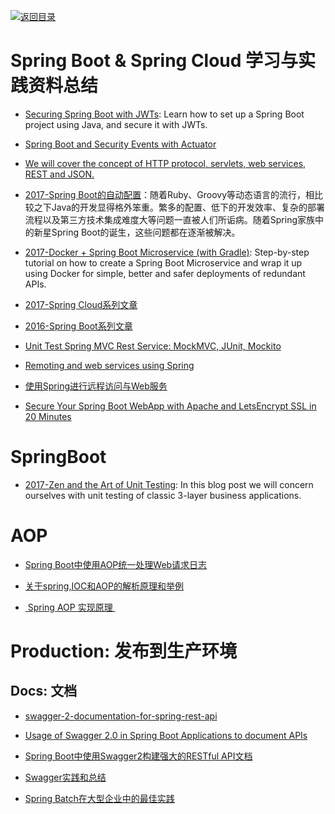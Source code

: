 [![返回目录](https://parg.co/UGo)](https://parg.co/b4z) 

# Spring Boot & Spring Cloud 学习与实践资料总结



- [Securing Spring Boot with JWTs](https://auth0.com/blog/securing-spring-boot-with-jwts/): Learn how to set up a Spring Boot project using Java, and secure it with JWTs.

- [Spring Boot and Security Events with Actuator](http://blog.codeleak.pl/2017/03/spring-boot-and-security-events-with-actuator.html)

- [We will cover the concept of HTTP protocol, servlets, web services, REST and JSON.](https://howtotrainyourjava.com/2017/03/09/spring-web-basics/)

- [2017-Spring Boot的自动配置](http://www.tuicool.com/articles/zAfQjy3)：随着Ruby、Groovy等动态语言的流行，相比较之下Java的开发显得格外笨重。繁多的配置、低下的开发效率、复杂的部署流程以及第三方技术集成难度大等问题一直被人们所诟病。随着Spring家族中的新星Spring Boot的诞生，这些问题都在逐渐被解决。

- [2017-Docker + Spring Boot Microservice (with Gradle)](https://parg.co/bhg): Step-by-step tutorial on how to create a Spring Boot Microservice and wrap it up using Docker for simple, better and safer deployments of redundant APIs.


- [2017-Spring Cloud系列文章](http://www.ityouknow.com/spring-cloud) 

- [2016-Spring Boot系列文章](http://www.ityouknow.com/spring-boot) 


- [Unit Test Spring MVC Rest Service: MockMVC, JUnit, Mockito](http://memorynotfound.com/unit-test-spring-mvc-rest-service-junit-mockito/?utm_source=tuicool&utm_medium=referral)

- [Remoting and web services using Spring](http://docs.spring.io/spring/docs/current/spring-framework-reference/html/remoting.html)

- [使用Spring进行远程访问与Web服务](http://www.cnblogs.com/zfc2201/p/3473974.html)
- [Secure Your Spring Boot WebApp with Apache and LetsEncrypt SSL in 20 Minutes](https://stormpath.com/blog/secure-spring-boot-webapp-apache-letsencrypt-ssl)
 


# SpringBoot



- [2017-Zen and the Art of Unit Testing](http://marcin-chwedczuk.github.io/zen-and-the-art-of-unit-testing): In this blog post we will concern ourselves with unit testing of classic 3-layer business applications.



# AOP


- [Spring Boot中使用AOP统一处理Web请求日志](http://blog.didispace.com/springbootaoplog/?utm_source=tuicool&utm_medium=referral)

- [关于spring,IOC和AOP的解析原理和举例](http://blog.sina.com.cn/s/blog_624a352c0101fo9j.html)

- [ Spring AOP 实现原理 ](http://blog.csdn.net/moreevan/article/details/11977115) 


# Production: 发布到生产环境


## Docs: 文档


- [swagger-2-documentation-for-spring-rest-api](http://www.baeldung.com/swagger-2-documentation-for-spring-rest-api)

- [Usage of Swagger 2.0 in Spring Boot Applications to document APIs](http://heidloff.net/article/usage-of-swagger-2-0-in-spring-boot-applications-to-document-apis/) 

- [Spring Boot中使用Swagger2构建强大的RESTful API文档](http://blog.didispace.com/springbootswagger2/)

- [Swagger实践和总结](http://blog.sina.com.cn/s/blog_72ef7bea0102vpu7.html)
- [Spring Batch在大型企业中的最佳实践](http://insights.thoughtworkers.org/spring-batch-best-practices/)


